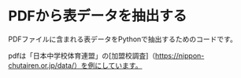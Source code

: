 # PDFから表データを抽出する

PDFファイルに含まれる表データをPythonで抽出するためのコードです。

pdfは「日本中学校体育連盟」の[加盟校調査]（https://nippon-chutairen.or.jp/data/）を例にしています。
